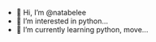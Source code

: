 - 👋 Hi, I’m @natabelee
- 👀 I’m interested in python...
- 🌱 I’m currently learning python, move...


<!---
natabelee/natabelee is a ✨ special ✨ repository because its `README.md` (this file) appears on your GitHub profile.
You can click the Preview link to take a look at your changes.
--->
